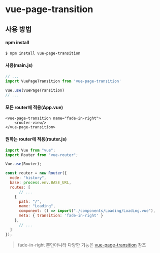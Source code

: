 # vue-page-transition

## 사용 방법

#### npm install

```powershell
$ npm install vue-page-transition
```

#### 사용(main.js)

```javascript
// ...
import VuePageTransition from 'vue-page-transition'
 
Vue.use(VuePageTransition)
// ...
```

#### 모든 router에 적용(App.vue)

```vue
<vue-page-transition name="fade-in-right">
    <router-view/>
</vue-page-transition>
```

#### 원하는 router에 적용(router.js)

```javascript
import Vue from "vue";
import Router from "vue-router";

Vue.use(Router);

const router = new Router({
  mode: "history",
  base: process.env.BASE_URL,
  routes: [
      // ...
    {
      path: "/",
      name: "Loading",
      component: () => import("./components/Loading/Loading.vue"),
      meta: { transition: 'fade-in-right' }
    },
      // ...
  ]
});
```



> fade-in-right 뿐만아니라 다양한 기능은 [vue-page-transition](<https://www.npmjs.com/package/vue-page-transition>) 참조

